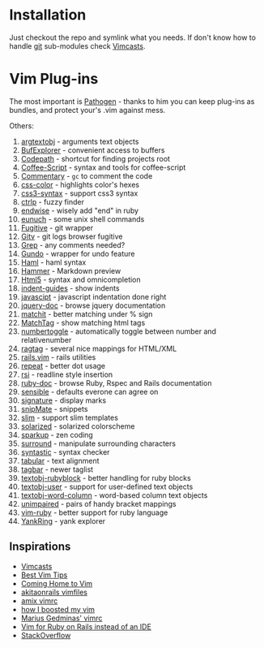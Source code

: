 # Installation

Just checkout the repo and symlink what you needs. If don't know how to handle [git](http://git-scm.com/) sub-modules check [Vimcasts](http://vimcasts.org/episodes/synchronizing-plugins-with-git-submodules-and-pathogen/).

# Vim Plug-ins

The most important is [Pathogen](https://github.com/tpope/vim-pathogen) - thanks to him you can keep plug-ins as bundles, and protect your's .vim against mess.

Others:

  1. [argtextobj](https://github.com/vim-scripts/argtextobj.vim) - arguments text objects
  1. [BufExplorer](https://github.com/vim-scripts/bufexplorer.zip) - convenient access to buffers
  1. [Codepath](https://github.com/lucapette/codepath.vim) - shortcut for finding projects root
  1. [Coffee-Script](https://github.com/kchmck/vim-coffee-script) - syntax and tools for coffee-script
  1. [Commentary](https://github.com/tpope/vim-commentary) - `gc` to comment the code
  1. [css-color](https://github.com/skammer/vim-css-color) - highlights color's hexes
  1. [css3-syntax](https://github.com/hail2u/vim-css3-syntax) - support css3 syntax
  1. [ctrlp](https://github.com/kien/ctrlp.vim) - fuzzy finder
  1. [endwise](https://github.com/tpope/vim-endwise) - wisely add "end" in ruby
  1. [eunuch](https://github.com/tpope/vim-eunuch) - some unix shell commands
  1. [Fugitive](https://github.com/tpope/vim-fugitive) - git wrapper
  1. [Gitv](https://github.com/gregsexton/gitv) - git logs browser fugitive
  1. [Grep](https://github.com/vim-scripts/grep.vim) - any comments needed?
  1. [Gundo](https://github.com/sjl/gundo.vim) - wrapper for undo feature
  1. [Haml](https://github.com/tpope/vim-haml) - haml syntax
  1. [Hammer](https://github.com/matthias-guenther/hammer.vim) - Markdown preview
  1. [Html5](https://github.com/othree/html5.vim) - syntax and omnicompletion
  1. [indent-guides](https://github.com/nathanaelkane/vim-indent-guides) - show indents
  1. [javascipt](https://github.com/pangloss/vim-javascript) - javascript indentation done right
  1. [jquery-doc](https://github.com/lucapette/vim-jquery-doc) - browse jquery documentation
  1. [matchit](https://github.com/edsono/vim-matchit) - better matching under % sign
  1. [MatchTag](https://github.com/gregsexton/MatchTag) - show matching html tags
  1. [numbertoggle](https://github.com/jeffkreeftmeijer/vim-numbertoggle) - automatically toggle between number and relativenumber
  1. [ragtag](https://github.com/tpope/vim-ragtag) - several nice mappings for HTML/XML
  1. [rails.vim](https://github.com/tpope/vim-rails) - rails utilities
  1. [repeat](https://github.com/tpope/vim-repeat) - better dot usage
  1. [rsi](https://github.com/tpope/vim-rsi) - readline style insertion
  1. [ruby-doc](https://github.com/lucapette/vim-ruby-doc) - browse Ruby, Rspec and Rails documentation
  1. [sensible](https://github.com/tpope/vim-sensible) - defaults everone can agree on
  1. [signature](https://github.com/kshenoy/vim-signature) - display marks
  1. [snipMate](https://github.com/msanders/snipmate.vim) - snippets
  1. [slim](https://github.com/slim-template/vim-slim) - support slim templates
  1. [solarized](https://github.com/altercation/vim-colors-solarized) - solarized colorscheme
  1. [sparkup](https://github.com/bingaman/vim-sparkup) - zen coding
  1. [surround](https://github.com/tpope/vim-surround) - manipulate surrounding characters
  1. [syntastic](https://github.com/scrooloose/syntastic) - syntax checker
  1. [tabular](https://github.com/godlygeek/tabular) - text alignment 
  1. [tagbar](http://majutsushi.github.com/tagbar/) - newer taglist
  1. [textobj-rubyblock](https://github.com/nelstrom/vim-textobj-rubyblock) - better handling for ruby blocks
  1. [textobj-user](https://github.com/kana/vim-textobj-user) - support for user-defined text objects 
  1. [textobj-word-column](https://github.com/coderifous/textobj-word-column.vim) - word-based column text objects
  1. [unimpaired](https://github.com/tpope/vim-unimpaired) - pairs of handy bracket mappings
  1. [vim-ruby](https://github.com/vim-ruby/vim-ruby) - better support for ruby language
  1. [YankRing](https://github.com/vim-scripts/YankRing.vim) - yank explorer

## Inspirations

* [Vimcasts](http://vimcasts.org/)
* [Best Vim Tips](http://vim.wikia.com/wiki/Best_Vim_Tips)
* [Coming Home to Vim](http://stevelosh.com/blog/2010/09/coming-home-to-vim/)
* [akitaonrails vimfiles](https://github.com/akitaonrails/vimfiles)
* [amix vimrc](http://amix.dk/blog/post/19486#The-ultimate-vim-configuration-vimrc)
* [how I boosted my vim](http://nvie.com/posts/how-i-boosted-my-vim/)
* [Marius Gedminas' vimrc](http://mg.pov.lt/vim/vimrc)
* [Vim for Ruby on Rails instead of an IDE](http://joshuaborn.info/blog/9d0b)
* [StackOverflow](http://stackoverflow.com/questions/tagged/vim)
